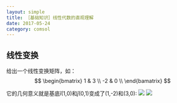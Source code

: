 ```yaml
---
layout: simple
title: ［基础知识］线性代数的直观理解
date: 2017-05-24
category: comsol
---
```

<script type="text/x-mathjax-config">MathJax.Hub.Config({tex2jax: {inlineMath:[['$','$']]}});</script>
<script type="text/javascript" src="http://cdn.mathjax.org/mathjax/latest/MathJax.js?config=TeX-AMS-MML_HTMLorMML"></script>

## 线性变换
给出一个线性变换矩阵，如：
$$
\begin{bmatrix}
1 & 3 \\
-2 & 0 \\
\end{bamatrix}
$$

它的几何意义就是基底$\hat i$(1,0)和$\hat j$(0,1)变成了(1,-2)和(3,0):
![][image-1]
![][image-2]

[image-1]:	http://wx4.sinaimg.cn/mw690/8db2c8cbgy1fg0gxd9vjfj20wk0fv77q.jpg
[image-2]:	http://wx3.sinaimg.cn/mw690/8db2c8cbgy1fg0gxg5g2fj20zu0d642y.jpg